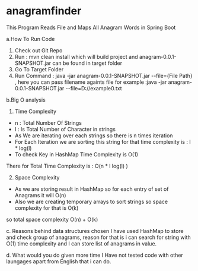 # anagramfinder
This Program Reads File and Maps All Anagram Words in Spring Boot

a.How To Run Code

1. Check out Git Repo
2. Run : mvn clean install which will build project and anagram-0.0.1-SNAPSHOT.jar can be found in target folder
3. Go To Target Folder 
4. Run Command : java -jar anagram-0.0.1-SNAPSHOT.jar --file={File Path} , here you can pass filename againts file for example :java -jar anagram-0.0.1-SNAPSHOT.jar --file=D://example0.txt

b.Big O analysis
1. Time Complexity
- n : Total Number Of Strings
- l : Is Total Number of Character in strings
- As We are iterating over each strings so there is n times iteration
- For Each Iteration we are sorting this string for that time complexity is : l * log(l) 
- To check Key in HashMap Time Complexity is O(1)

There for Total Time Complexity is : O(n  * l log(l) )

2. Space Complexity
- As we are storing result in HashMap so for each entry of set of Anagrams it will O(n)
- Also we are creating temporary arrays to sort strings so space complexity for that is O(k)

so total space complexity O(n) + O(k)


c. Reasons behind data structures chosen
I have used HashMap to store and check group of anagrams, reason for that is i can search for string with O(1) time complexity and I can store list of anagrams in value.

d. What would you do given more time
I Have not tested code with other laungages apart from English that i can do.